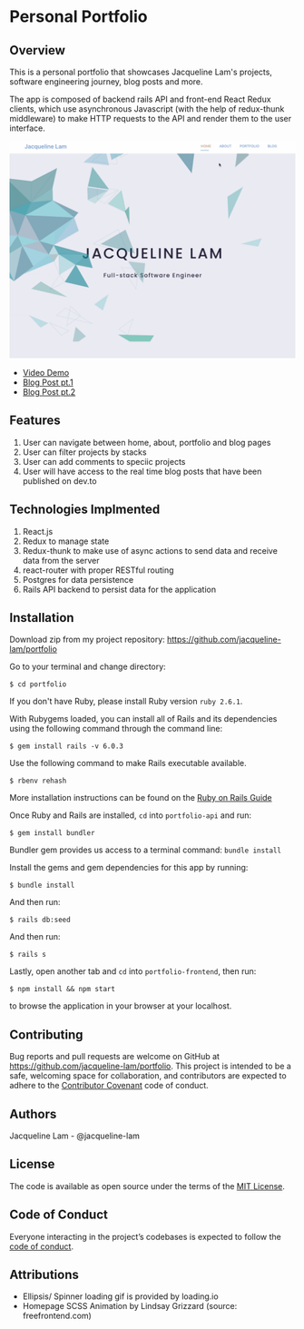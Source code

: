 # Personal Portfolio
## Overview
This is a personal portfolio that showcases Jacqueline Lam's projects, software engineering journey, blog posts and more.

The app is composed of backend rails API and front-end React Redux clients, which use asynchronous Javascript (with the help of redux-thunk middleware) to make HTTP requests to the API and render them to the user interface.

![portfolio demo](./portfolio-quick-demo.gif)

* [Video Demo](https://www.youtube.com/watch?v=cTw0wAnVo1c&t=16s)
* [Blog Post pt.1](https://dev.to/jacquelinelam/building-my-personal-portfolio-with-react-redux-pt-1-522k)
* [Blog Post pt.2](https://dev.to/jacquelinelam/building-my-personal-portfolio-with-react-redux-pt-2-3f7o)

## Features
1. User can navigate between home, about, portfolio and blog pages
2. User can filter projects by stacks
3. User can add comments to speciic projects
4. User will have access to the real time blog posts that have been published on dev.to

## Technologies Implmented
1. React.js
2. Redux to manage state
3. Redux-thunk to make use of async actions to send data and receive data from the server
4. react-router with proper RESTful routing
5. Postgres for data persistence
6. Rails API backend to persist data for the application

## Installation
Download zip from my project repository: https://github.com/jacqueline-lam/portfolio

Go to your terminal and change directory:

    $ cd portfolio

If you don't have Ruby, please install Ruby version `ruby 2.6.1`.

 With Rubygems loaded, you can install all of Rails and its dependencies using the following command through the command line:

    $ gem install rails -v 6.0.3

Use the following command to make Rails executable available.

    $ rbenv rehash

More installation instructions can be found on the [Ruby on Rails Guide](https://guides.rubyonrails.org/v5.0/getting_started.html#installing-rails)

Once Ruby and Rails are installed, `cd` into `portfolio-api` and run:

    $ gem install bundler


Bundler gem provides us access to a terminal command: `bundle install`

Install the gems and gem dependencies for this app by running:

    $ bundle install

And then run:

    $ rails db:seed

And then run:

    $ rails s

Lastly, open another tab and `cd` into `portfolio-frontend`, then run:

    $ npm install && npm start

to browse the application in your browser at your localhost.

## Contributing
Bug reports and pull requests are welcome on GitHub at https://github.com/jacqueline-lam/portfolio. This project is intended to be a safe, welcoming space for collaboration, and contributors are expected to adhere to the [Contributor Covenant](http://contributor-covenant.org) code of conduct.

## Authors
Jacqueline Lam - @jacqueline-lam

## License

The code is available as open source under the terms of the [MIT License](https://opensource.org/licenses/MIT).

## Code of Conduct

Everyone interacting in the project’s codebases is expected to follow the [code of conduct](https://github.com/jacqueline-lam/bolderer_sinatra_app/blob/master/CODE_OF_CONDUCT.md).

## Attributions
* Ellipsis/ Spinner loading gif is provided by loading.io
* Homepage SCSS Animation by Lindsay Grizzard (source: freefrontend.com)